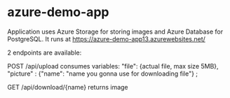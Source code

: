 # azure-demo-app

Application uses Azure Storage for storing images and Azure Database for PostgreSQL.
It runs at https://azure-demo-app13.azurewebsites.net/

2 endpoints are available:

POST /api/upload  consumes variables: "file": {actual file, max size 5MB}, "picture" : {"name": "name you gonna use for downloading file"} ;


GET /api/download/{name} returns image
